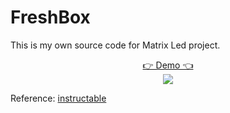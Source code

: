 # FreshBox
This is my own source code for Matrix Led project.

<p align="center">
  <a href="https://youtu.be/8xDzywJATx0">👉 Demo 👈</a>
  <br>
  <img src="http://img.youtube.com/vi/8xDzywJATx0/0.jpg">
</p>

Reference: [instructable](https://www.instructables.com/id/Make-a-24X6-LED-matrix/)
